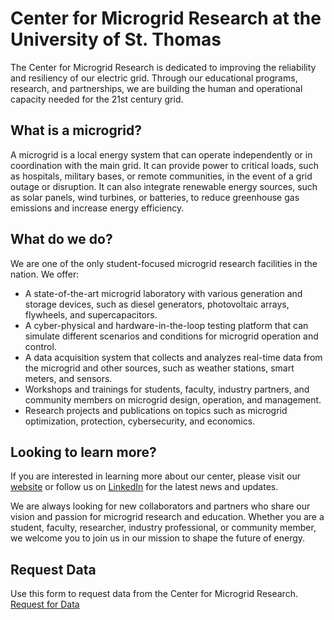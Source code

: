 # Center for Microgrid Research at the University of St. Thomas

The Center for Microgrid Research is dedicated to improving the reliability and resiliency of our electric grid. Through our educational programs, research, and partnerships, we are building the human and operational capacity needed for the 21st century grid.

## What is a microgrid?

A microgrid is a local energy system that can operate independently or in coordination with the main grid. It can provide power to critical loads, such as hospitals, military bases, or remote communities, in the event of a grid outage or disruption. It can also integrate renewable energy sources, such as solar panels, wind turbines, or batteries, to reduce greenhouse gas emissions and increase energy efficiency.

## What do we do?

We are one of the only student-focused microgrid research facilities in the nation. We offer:

- A state-of-the-art microgrid laboratory with various generation and storage devices, such as diesel generators, photovoltaic arrays, flywheels, and supercapacitors.
- A cyber-physical and hardware-in-the-loop testing platform that can simulate different scenarios and conditions for microgrid operation and control.
- A data acquisition system that collects and analyzes real-time data from the microgrid and other sources, such as weather stations, smart meters, and sensors.
- Workshops and trainings for students, faculty, industry partners, and community members on microgrid design, operation, and management.
- Research projects and publications on topics such as microgrid optimization, protection, cybersecurity, and economics.

## Looking to learn more?

If you are interested in learning more about our center, please visit our [website](https://engineering.stthomas.edu/industry/microgrid-research-center/) or follow us on [LinkedIn](https://www.linkedin.com/company/st-thomas-center-for-microgrid-research/) for the latest news and updates.

We are always looking for new collaborators and partners who share our vision and passion for microgrid research and education. Whether you are a student, faculty, researcher, industry professional, or community member, we welcome you to join us in our mission to shape the future of energy.

## Request Data
Use this form to request data from the Center for Microgrid Research.
[Request for Data](https://forms.office.com/Pages/ResponsePage.aspx?id=ef-BoIwx7EWV8zjrwoAUcu-vukI7k7dNlMyaJ19ycY5URVk0NDZGS0JRWklQQVpITFhHMEg1NTk1TC4u)
